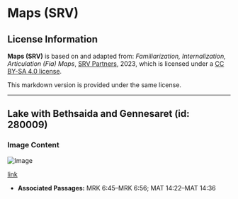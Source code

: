 # Maps (SRV)

## License Information

**Maps (SRV)** is based on and adapted from: _Familiarization, Internalization, Articulation (Fia) Maps_, [SRV Partners](https://srvpartners.org/home/), 2023, which is licensed under a [CC BY-SA 4.0 license](https://creativecommons.org/licenses/by-sa/4.0/legalcode.en).

This markdown version is provided under the same license.



--------------------------------

## Lake with Bethsaida and Gennesaret (id: 280009)

### Image Content

![Image](https://cdn.aquifer.bible/aquifer-content/resources/FIAMaps/lake-with-bethsaida-and-gennesaret.jpg)

[link](https://cdn.aquifer.bible/aquifer-content/resources/FIAMaps/lake-with-bethsaida-and-gennesaret.jpg)

* **Associated Passages:** MRK 6:45–MRK 6:56; MAT 14:22–MAT 14:36

